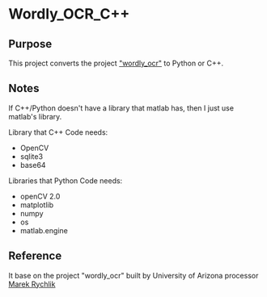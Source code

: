# Wordly_OCR_C++

## Purpose
This project converts the project ["wordly_ocr"]() to Python or C++.

## Notes
If C++/Python doesn't have a library that matlab has, then I just use matlab's library. 

Library that C++ Code needs:
- OpenCV
- sqlite3
- base64

Libraries that Python Code needs:
- openCV 2.0
- matplotlib
- numpy
- os
- matlab.engine

## Reference
It base on the project "wordly_ocr" built by University of Arizona processor [Marek Rychlik](https://github.com/mrychlik)